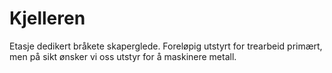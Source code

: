 # Kjelleren

Etasje dedikert bråkete skaperglede. Foreløpig utstyrt for trearbeid primært, men på sikt ønsker vi oss utstyr for å maskinere metall.
